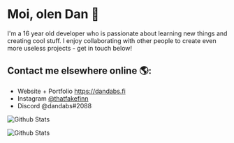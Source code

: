 <!--
**dandabs/dandabs** is a ✨ _special_ ✨ repository because its `README.md` (this file) appears on your GitHub profile.

Here are some ideas to get you started:

- 🔭 I’m currently working on ...
- 🌱 I’m currently learning ...
- 👯 I’m looking to collaborate on ...
- 🤔 I’m looking for help with ...
- 💬 Ask me about ...
- 📫 How to reach me: ...
- 😄 Pronouns: ...
- ⚡ Fun fact: ...
-->
# Moi, olen Dan 👋

I'm a 16 year old developer who is passionate about learning new things and creating cool stuff. I enjoy collaborating with other people to create even more useless projects - get in touch below!

## Contact me elsewhere online 🌎:
- Website + Portfolio <a href="https://dandabs.fi">https://dandabs.fi</a>
- Instagram <a href="https://instagram.com/thatfakefinn">@thatfakefinn</a>
- Discord @dandabs#2088

![Github Stats](https://github-readme-stats.vercel.app/api?username=dandabs&theme=dracula&hide=issues&count_private=true&show_icons=true&locale=en&custom_title=dandabs%27%20Github%20Stats&include_all_commits)

![Github Stats](https://github-readme-stats.vercel.app/api/top-langs/?username=dandabs&langs_count=8&layout=compact&theme=dracula)
